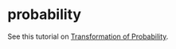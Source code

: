# probability

See this tutorial on [Transformation of Probability](http://Transformation%20of%20Probability%20-%20Generating%20Distributions.ipynb).

